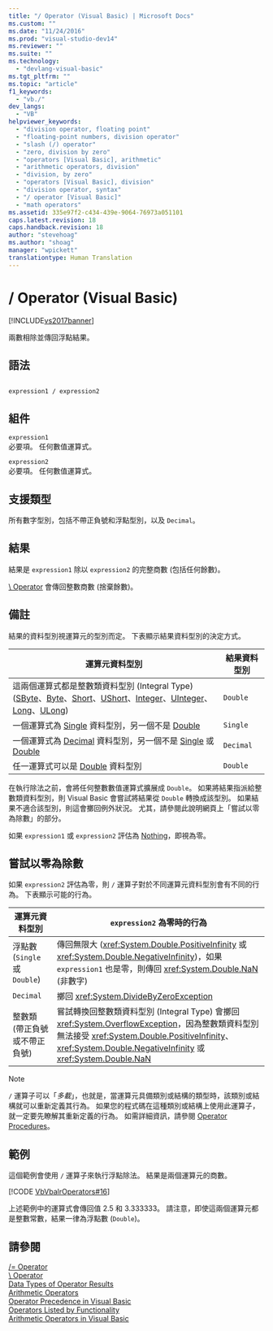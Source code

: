 ```yaml
---
title: "/ Operator (Visual Basic) | Microsoft Docs"
ms.custom: ""
ms.date: "11/24/2016"
ms.prod: "visual-studio-dev14"
ms.reviewer: ""
ms.suite: ""
ms.technology: 
  - "devlang-visual-basic"
ms.tgt_pltfrm: ""
ms.topic: "article"
f1_keywords: 
  - "vb./"
dev_langs: 
  - "VB"
helpviewer_keywords: 
  - "division operator, floating point"
  - "floating-point numbers, division operator"
  - "slash (/) operator"
  - "zero, division by zero"
  - "operators [Visual Basic], arithmetic"
  - "arithmetic operators, division"
  - "division, by zero"
  - "operators [Visual Basic], division"
  - "division operator, syntax"
  - "/ operator [Visual Basic]"
  - "math operators"
ms.assetid: 335e97f2-c434-439e-9064-76973a051101
caps.latest.revision: 18
caps.handback.revision: 18
author: "stevehoag"
ms.author: "shoag"
manager: "wpickett"
translationtype: Human Translation
---
```

# / Operator (Visual Basic)
[!INCLUDE[vs2017banner](../../../csharp/includes/vs2017banner.md)]

兩數相除並傳回浮點結果。  
  
## 語法  
  
```  
  
expression1 / expression2  
```  
  
## 組件  
 `expression1`  
 必要項。  任何數值運算式。  
  
 `expression2`  
 必要項。  任何數值運算式。  
  
## 支援類型  
 所有數字型別，包括不帶正負號和浮點型別，以及 `Decimal`。  
  
## 結果  
 結果是 `expression1` 除以 `expression2` 的完整商數 \(包括任何餘數\)。  
  
 [\\ Operator](../../../visual-basic/language-reference/operators/integer-division-operator.md) 會傳回整數商數 \(捨棄餘數\)。  
  
## 備註  
 結果的資料型別視運算元的型別而定。  下表顯示結果資料型別的決定方式。  
  
|運算元資料型別|結果資料型別|  
|-------------|------------|  
|這兩個運算式都是整數類資料型別 \(Integral Type\) \([SByte](../../../visual-basic/language-reference/data-types/sbyte-data-type.md)、[Byte](../../../visual-basic/language-reference/data-types/byte-data-type.md)、[Short](../../../visual-basic/language-reference/data-types/short-data-type.md)、[UShort](../../../visual-basic/language-reference/data-types/ushort-data-type.md)、[Integer](../../../visual-basic/language-reference/data-types/integer-data-type.md)、[UInteger](../../../visual-basic/language-reference/data-types/uinteger-data-type.md)、[Long](../../../visual-basic/language-reference/data-types/long-data-type.md)、[ULong](../../../visual-basic/language-reference/data-types/ulong-data-type.md)\)|`Double`|  
|一個運算式為 [Single](../../../visual-basic/language-reference/data-types/single-data-type.md) 資料型別，另一個不是 [Double](../../../visual-basic/language-reference/data-types/double-data-type.md)|`Single`|  
|一個運算式為 [Decimal](../../../visual-basic/language-reference/data-types/decimal-data-type.md) 資料型別，另一個不是 [Single](../../../visual-basic/language-reference/data-types/single-data-type.md) 或 [Double](../../../visual-basic/language-reference/data-types/double-data-type.md)|`Decimal`|  
|任一運算式可以是 [Double](../../../visual-basic/language-reference/data-types/double-data-type.md) 資料型別|`Double`|  
  
 在執行除法之前，會將任何整數數值運算式擴展成 `Double`。  如果將結果指派給整數類資料型別，則 Visual Basic 會嘗試將結果從 `Double` 轉換成該型別。  如果結果不適合該型別，則這會擲回例外狀況。  尤其，請參閱此說明網頁上「嘗試以零為除數」的部分。  
  
 如果 `expression1` 或 `expression2` 評估為 [Nothing](../../../visual-basic/language-reference/nothing.md)，即視為零。  
  
## 嘗試以零為除數  
 如果 `expression2` 評估為零，則 `/` 運算子對於不同運算元資料型別會有不同的行為。  下表顯示可能的行為。  
  
|運算元資料型別|`expression2` 為零時的行為|  
|-------------|--------------------------|  
|浮點數 \(`Single` 或 `Double`\)|傳回無限大 \(<xref:System.Double.PositiveInfinity> 或 <xref:System.Double.NegativeInfinity>\)，如果 `expression1` 也是零，則傳回 <xref:System.Double.NaN> \(非數字\)|  
|`Decimal`|擲回 <xref:System.DivideByZeroException>|  
|整數類 \(帶正負號或不帶正負號\)|嘗試轉換回整數類資料型別 \(Integral Type\) 會擲回 <xref:System.OverflowException>，因為整數類資料型別無法接受 <xref:System.Double.PositiveInfinity>、<xref:System.Double.NegativeInfinity> 或 <xref:System.Double.NaN>|  
  
> [!NOTE]
>  `/` 運算子可以「*多載*」，也就是，當運算元具備類別或結構的類型時，該類別或結構就可以重新定義其行為。  如果您的程式碼在這種類別或結構上使用此運算子，就一定要先瞭解其重新定義的行為。  如需詳細資訊，請參閱 [Operator Procedures](../../../visual-basic/programming-guide/language-features/procedures/operator-procedures.md)。  
  
## 範例  
 這個範例會使用 `/` 運算子來執行浮點除法。  結果是兩個運算元的商數。  
  
 [!CODE [VbVbalrOperators#16](../CodeSnippet/VS_Snippets_VBCSharp/VbVbalrOperators#16)]  
  
 上述範例中的運算式會傳回值 2.5 和 3.333333。  請注意，即使這兩個運算元都是整數常數，結果一律為浮點數 \(`Double`\)。  
  
## 請參閱  
 [\/\= Operator](../../../visual-basic/language-reference/operators/floating-point-division-assignment-operator.md)   
 [\\ Operator](../../../visual-basic/language-reference/operators/integer-division-operator.md)   
 [Data Types of Operator Results](../../../visual-basic/language-reference/operators/data-types-of-operator-results.md)   
 [Arithmetic Operators](../../../visual-basic/language-reference/operators/arithmetic-operators.md)   
 [Operator Precedence in Visual Basic](../../../visual-basic/language-reference/operators/operator-precedence.md)   
 [Operators Listed by Functionality](../../../visual-basic/language-reference/operators/operators-listed-by-functionality.md)   
 [Arithmetic Operators in Visual Basic](../../../visual-basic/programming-guide/language-features/operators-and-expressions/arithmetic-operators.md)